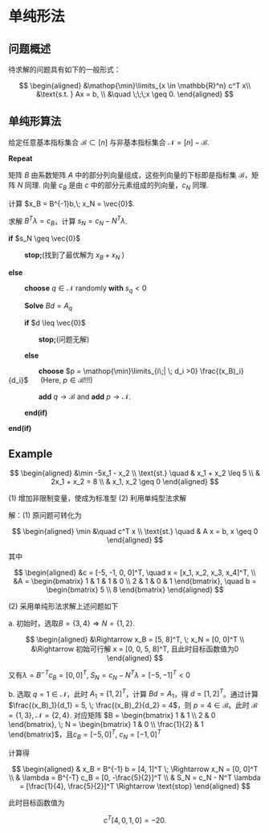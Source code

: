 # 单纯形法

## 问题概述

待求解的问题具有如下的一般形式：

$$
\begin{aligned}
&\mathop{\min}\limits_{x \in \mathbb{R}^n} c^T x\\
&\text{s.t. } Ax = b, \\
&\quad \;\;\;x \geq 0.
\end{aligned}
$$

## 单纯形算法

给定任意基本指标集合 $\mathcal{B} \subset [n]$ 与非基本指标集合 $\mathcal{N} = [n] -  \mathcal{B}$.

**Repeat**

矩阵 $B$ 由系数矩阵 $A$ 中的部分列向量组成，这些列向量的下标即是指标集 $\mathcal{B}$，矩阵 $N$ 同理. 向量 $c_B$ 是由 $c$ 中的部分元素组成的列向量，$c_N$ 同理.

计算 $x_B = B^{-1}b,\; x_N = \vec{0}$. 

求解 $B^T \lambda = c_B$，计算 $s_N=c_N - N^T \lambda$.

**if** $s_N \geq \vec{0}$

&emsp;&emsp; **stop;**(找到了最优解为 $x_B + x_N$ )

**else**

&emsp;&emsp; **choose** $q\in \mathcal{N}$ randomly **with** $s_q < 0$

&emsp;&emsp; **Solve** $Bd = A_q$

&emsp;&emsp; **if** $d \leq \vec{0}$

&emsp;&emsp;&emsp;&emsp; **stop;**(问题无解)

&emsp;&emsp; **else**

&emsp;&emsp;&emsp;&emsp; **choose** $p = \mathop{\min}\limits_{i\;| \; d_i >0} \frac{(x_B)_i}{d_i}$ $\quad$ (Here, $p\in \mathcal{B}$!!!)

&emsp;&emsp;&emsp;&emsp; **add** $q \rightarrow\mathcal{B}$ and **add** $p\rightarrow\mathcal{N}$.

&emsp;&emsp; **end(if)**

**end(if)**

## Example

$$
\begin{aligned}
&\min -5x_1 - x_2 \\
\text{st.} \quad & x_1 + x_2 \leq 5 \\
& 2x_1 + x_2 = 8 \\
& x_1, x_2 \geq 0
\end{aligned}
$$

(1) 增加非限制变量，使成为标准型
(2) 利用单纯型法求解

解：(1) 原问题可转化为

$$
\begin{aligned}
\min &\quad c^T x \\
\text{st.} \quad & A x = b, x \geq 0
\end{aligned}
$$

其中

$$
\begin{aligned}
&c = [-5, -1, 0, 0]^T, \quad x = [x_1, x_2, x_3, x_4]^T, \\
&A = \begin{bmatrix} 1 & 1 & 1 & 0 \\ 2 & 1 & 0 & 1 \end{bmatrix}, \quad b = \begin{bmatrix} 5 \\ 8 \end{bmatrix}
\end{aligned}
$$

(2) 采用单纯形法求解上述问题如下

a. 初始时，选取$B = \{ 3, 4 \} \Rightarrow N = \{ 1, 2 \}$.

$$
\begin{aligned}
&\Rightarrow x_B = [5, 8]^T, \; x_N = [0, 0]^T \\
&\Rightarrow 初始可行解 x = [0, 0, 5, 8]^T, 且此时目标函数值为0
\end{aligned}
$$

又有$\lambda = B^{-T} c_B = [0, 0]^T, \; S_N = c_N - N^T \lambda = [-5, -1]^T < 0$

b. 选取 $q = 1\in\mathcal{N}$，此时 $A_1 = [1, 2]^T$，计算 $Bd = A_1$，得 $d = [1, 2]^T$。通过计算 $\frac{(x_B)_1}{d_1} = 5, \; \frac{(x_B)_2}{d_2} = 4$，则 $p = 4\in \mathcal{B}$。此时 $\mathcal{B} = \{1, 3\}, \; \mathcal{N} = \{2, 4\}.$ 对应矩阵 $B = \begin{bmatrix} 1 & 1 \\ 2 & 0 \end{bmatrix}, \; N = \begin{bmatrix} 1 & 0 \\ \frac{1}{2} & 1 \end{bmatrix}$，且$c_B = [-5, 0]^T, \; c_N = [-1, 0]^T$

计算得

$$
\begin{aligned}
& x_B = B^{-1} b = [4, 1]^T \; \Rightarrow x_N = [0, 0]^T \\
& \lambda = B^{-T} c_B = [0, -\frac{5}{2}]^T \\
& S_N = c_N - N^T \lambda = [\frac{1}{4}, \frac{5}{2}]^T \Rightarrow \text{stop}
\end{aligned}
$$

此时目标函数值为

$$
c^T [4, 0, 1, 0] = -20.
$$